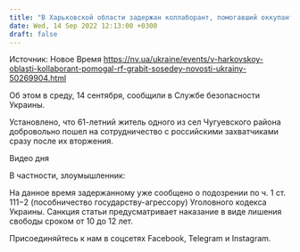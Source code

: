 ```yaml
---
title: "В Харьковской области задержан коллаборант, помогавший оккупантам грабить своих соседей"
date: Wed, 14 Sep 2022 12:13:00 +0300
draft: false
---
```

Источник: Новое Время https://nv.ua/ukraine/events/v-harkovskoy-oblasti-kollaborant-pomogal-rf-grabit-sosedey-novosti-ukrainy-50269904.html


Об этом в среду, 14 сентября, сообщили в Службе безопасности Украины.

Установлено, что 61-летний житель одного из сел Чугуевского района добровольно пошел на сотрудничество с российскими захватчиками сразу после их вторжения.

 Видео дня   

В частности, злоумышленник:

На данное время задержанному уже сообщено о подозрении по ч. 1 ст. 111−2 (пособничество государству-агрессору) Уголовного кодекса Украины. Санкция статьи предусматривает наказание в виде лишения свободы сроком от 10 до 12 лет.

Присоединяйтесь к нам в соцсетях Facebook, Telegram и Instagram.
